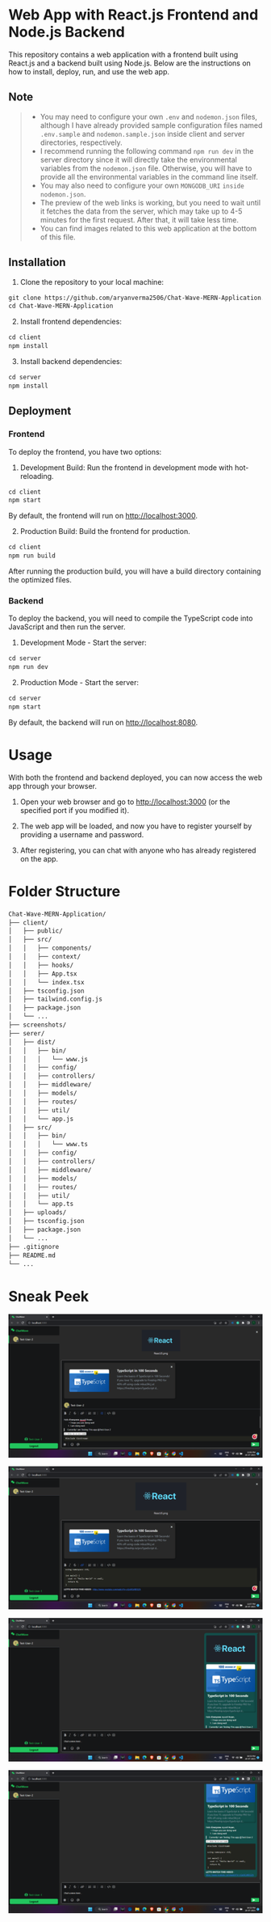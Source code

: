 # Web App with React.js Frontend and Node.js Backend

This repository contains a web application with a frontend built using React.js and a backend built using Node.js. Below are the instructions on how to install, deploy, run, and use the web app.

## Note

> * You may need to configure your own `.env` and `nodemon.json` files, although I have already provided sample configuration files named `.env.sample` and `nodemon.sample.json` inside client and server directories, respectively.
> * I recommend running the following command `npm run dev` in the server directory since it will directly take the environmental variables from the `nodemon.json` file. Otherwise, you will have to provide all the environmental variables in the command line itself.
> * You may also need to configure your own `MONGODB_URI` `inside nodemon.json`.
> * The preview of the web links is working, but you need to wait until it fetches the data from the server, which may take up to 4-5 minutes for the first request. After that, it will take less time.
> * You can find images related to this web application at the bottom of this file.

## Installation

1. Clone the repository to your local machine:

```markdown
git clone https://github.com/aryanverma2506/Chat-Wave-MERN-Application.git
cd Chat-Wave-MERN-Application
```

2. Install frontend dependencies:

```markdown
cd client
npm install
```

3. Install backend dependencies:

```markdown
cd server
npm install
```

## Deployment

### Frontend

To deploy the frontend, you have two options:

1. Development Build: Run the frontend in development mode with hot-reloading.

```markdown
cd client
npm start
```

By default, the frontend will run on [http://localhost:3000](http://localhost:3000).

2. Production Build: Build the frontend for production.

```markdown
cd client
npm run build
```

After running the production build, you will have a build directory containing the optimized files.

### Backend

To deploy the backend, you will need to compile the TypeScript code into JavaScript and then run the server.

1. Development Mode - Start the server:

```markdown
cd server
npm run dev
```

2. Production Mode - Start the server:

```markdown
cd server
npm start
```

By default, the backend will run on [http://localhost:8080](http://localhost:8080).

# Usage

With both the frontend and backend deployed, you can now access the web app through your browser.

1. Open your web browser and go to [http://localhost:3000](http://localhost:3000) (or the specified port if you modified it).

2. The web app will be loaded, and now you have to register yourself by providing a username and password.

3. After registering, you can chat with anyone who has already registered on the app.

# Folder Structure

```markdown
Chat-Wave-MERN-Application/
├── client/
│   ├── public/
│   ├── src/
│   │   ├── components/
│   │   ├── context/
│   │   ├── hooks/
│   │   ├── App.tsx
│   │   └── index.tsx
│   ├── tsconfig.json
│   ├── tailwind.config.js
│   ├── package.json
│   └── ...
├── screenshots/
├── serer/
│   ├── dist/
│   │   ├── bin/
│   │   │   └── www.js
│   │   ├── config/
│   │   ├── controllers/
│   │   ├── middleware/
│   │   ├── models/
│   │   ├── routes/
│   │   ├── util/
│   │   └── app.js
│   ├── src/
│   │   ├── bin/
│   │   │   └── www.ts
│   │   ├── config/
│   │   ├── controllers/
│   │   ├── middleware/
│   │   ├── models/
│   │   ├── routes/
│   │   ├── util/
│   │   └── app.ts
│   ├── uploads/
│   ├── tsconfig.json
│   ├── package.json
│   └── ...
├── .gitignore
├── README.md
└── ...
```

# Sneak Peek

![](screenshots/Screenshot-1.png)


![](screenshots/Screenshot-2.png)


![](screenshots/Screenshot-3.png)


![](screenshots/Screenshot-4.png)